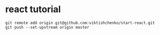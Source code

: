 # react tutorial

    git remote add origin git@github.com:viktishchenko/start-react.git
    git push --set-upstream origin master

